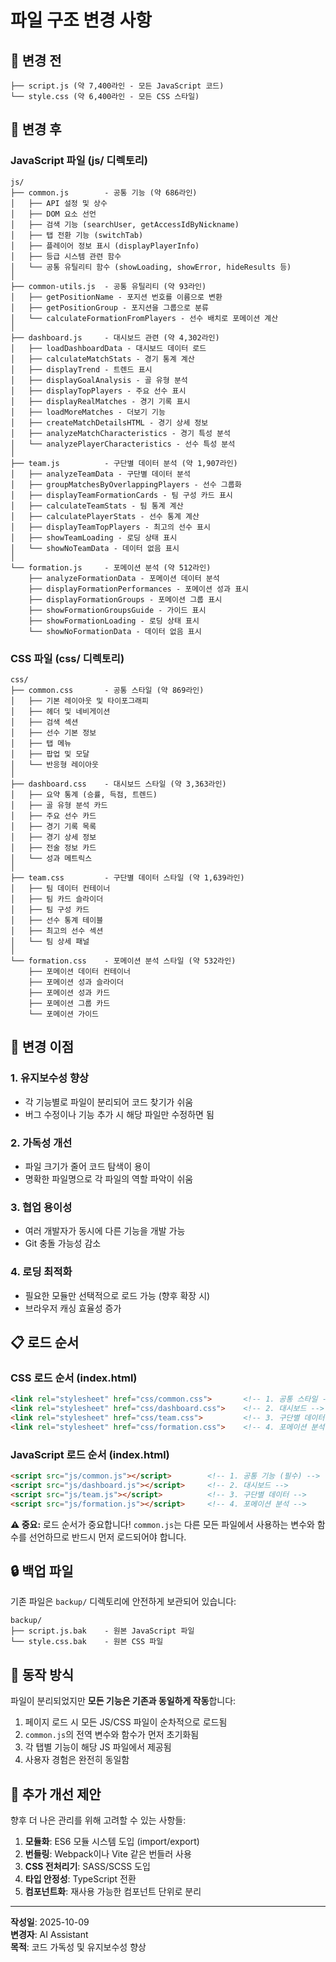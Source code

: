 # 파일 구조 변경 사항

## 📁 변경 전
```
├── script.js (약 7,400라인 - 모든 JavaScript 코드)
└── style.css (약 6,400라인 - 모든 CSS 스타일)
```

## 📁 변경 후

### JavaScript 파일 (js/ 디렉토리)
```
js/
├── common.js        - 공통 기능 (약 686라인)
│   ├── API 설정 및 상수
│   ├── DOM 요소 선언
│   ├── 검색 기능 (searchUser, getAccessIdByNickname)
│   ├── 탭 전환 기능 (switchTab)
│   ├── 플레이어 정보 표시 (displayPlayerInfo)
│   ├── 등급 시스템 관련 함수
│   └── 공통 유틸리티 함수 (showLoading, showError, hideResults 등)
│
├── common-utils.js  - 공통 유틸리티 (약 93라인)
│   ├── getPositionName - 포지션 번호를 이름으로 변환
│   ├── getPositionGroup - 포지션을 그룹으로 분류
│   └── calculateFormationFromPlayers - 선수 배치로 포메이션 계산
│
├── dashboard.js     - 대시보드 관련 (약 4,302라인)
│   ├── loadDashboardData - 대시보드 데이터 로드
│   ├── calculateMatchStats - 경기 통계 계산
│   ├── displayTrend - 트렌드 표시
│   ├── displayGoalAnalysis - 골 유형 분석
│   ├── displayTopPlayers - 주요 선수 표시
│   ├── displayRealMatches - 경기 기록 표시
│   ├── loadMoreMatches - 더보기 기능
│   ├── createMatchDetailsHTML - 경기 상세 정보
│   ├── analyzeMatchCharacteristics - 경기 특성 분석
│   └── analyzePlayerCharacteristics - 선수 특성 분석
│
├── team.js          - 구단별 데이터 분석 (약 1,907라인)
│   ├── analyzeTeamData - 구단별 데이터 분석
│   ├── groupMatchesByOverlappingPlayers - 선수 그룹화
│   ├── displayTeamFormationCards - 팀 구성 카드 표시
│   ├── calculateTeamStats - 팀 통계 계산
│   ├── calculatePlayerStats - 선수 통계 계산
│   ├── displayTeamTopPlayers - 최고의 선수 표시
│   ├── showTeamLoading - 로딩 상태 표시
│   └── showNoTeamData - 데이터 없음 표시
│
└── formation.js     - 포메이션 분석 (약 512라인)
    ├── analyzeFormationData - 포메이션 데이터 분석
    ├── displayFormationPerformances - 포메이션 성과 표시
    ├── displayFormationGroups - 포메이션 그룹 표시
    ├── showFormationGroupsGuide - 가이드 표시
    ├── showFormationLoading - 로딩 상태 표시
    └── showNoFormationData - 데이터 없음 표시
```

### CSS 파일 (css/ 디렉토리)
```
css/
├── common.css       - 공통 스타일 (약 869라인)
│   ├── 기본 레이아웃 및 타이포그래피
│   ├── 헤더 및 네비게이션
│   ├── 검색 섹션
│   ├── 선수 기본 정보
│   ├── 탭 메뉴
│   ├── 팝업 및 모달
│   └── 반응형 레이아웃
│
├── dashboard.css    - 대시보드 스타일 (약 3,363라인)
│   ├── 요약 통계 (승률, 득점, 트렌드)
│   ├── 골 유형 분석 카드
│   ├── 주요 선수 카드
│   ├── 경기 기록 목록
│   ├── 경기 상세 정보
│   ├── 전술 정보 카드
│   └── 성과 메트릭스
│
├── team.css         - 구단별 데이터 스타일 (약 1,639라인)
│   ├── 팀 데이터 컨테이너
│   ├── 팀 카드 슬라이더
│   ├── 팀 구성 카드
│   ├── 선수 통계 테이블
│   ├── 최고의 선수 섹션
│   └── 팀 상세 패널
│
└── formation.css    - 포메이션 분석 스타일 (약 532라인)
    ├── 포메이션 데이터 컨테이너
    ├── 포메이션 성과 슬라이더
    ├── 포메이션 성과 카드
    ├── 포메이션 그룹 카드
    └── 포메이션 가이드
```

## 🎯 변경 이점

### 1. **유지보수성 향상**
- 각 기능별로 파일이 분리되어 코드 찾기가 쉬움
- 버그 수정이나 기능 추가 시 해당 파일만 수정하면 됨

### 2. **가독성 개선**
- 파일 크기가 줄어 코드 탐색이 용이
- 명확한 파일명으로 각 파일의 역할 파악이 쉬움

### 3. **협업 용이성**
- 여러 개발자가 동시에 다른 기능을 개발 가능
- Git 충돌 가능성 감소

### 4. **로딩 최적화**
- 필요한 모듈만 선택적으로 로드 가능 (향후 확장 시)
- 브라우저 캐싱 효율성 증가

## 📋 로드 순서

### CSS 로드 순서 (index.html)
```html
<link rel="stylesheet" href="css/common.css">       <!-- 1. 공통 스타일 -->
<link rel="stylesheet" href="css/dashboard.css">    <!-- 2. 대시보드 -->
<link rel="stylesheet" href="css/team.css">         <!-- 3. 구단별 데이터 -->
<link rel="stylesheet" href="css/formation.css">    <!-- 4. 포메이션 분석 -->
```

### JavaScript 로드 순서 (index.html)
```html
<script src="js/common.js"></script>        <!-- 1. 공통 기능 (필수) -->
<script src="js/dashboard.js"></script>     <!-- 2. 대시보드 -->
<script src="js/team.js"></script>          <!-- 3. 구단별 데이터 -->
<script src="js/formation.js"></script>     <!-- 4. 포메이션 분석 -->
```

**⚠️ 중요:** 로드 순서가 중요합니다! `common.js`는 다른 모든 파일에서 사용하는 변수와 함수를 선언하므로 반드시 먼저 로드되어야 합니다.

## 🔒 백업 파일

기존 파일은 `backup/` 디렉토리에 안전하게 보관되어 있습니다:
```
backup/
├── script.js.bak    - 원본 JavaScript 파일
└── style.css.bak    - 원본 CSS 파일
```

## 🚀 동작 방식

파일이 분리되었지만 **모든 기능은 기존과 동일하게 작동**합니다:
1. 페이지 로드 시 모든 JS/CSS 파일이 순차적으로 로드됨
2. `common.js`의 전역 변수와 함수가 먼저 초기화됨
3. 각 탭별 기능이 해당 JS 파일에서 제공됨
4. 사용자 경험은 완전히 동일함

## 📝 추가 개선 제안

향후 더 나은 관리를 위해 고려할 수 있는 사항들:

1. **모듈화**: ES6 모듈 시스템 도입 (import/export)
2. **번들링**: Webpack이나 Vite 같은 번들러 사용
3. **CSS 전처리기**: SASS/SCSS 도입
4. **타입 안정성**: TypeScript 전환
5. **컴포넌트화**: 재사용 가능한 컴포넌트 단위로 분리

---

**작성일**: 2025-10-09  
**변경자**: AI Assistant  
**목적**: 코드 가독성 및 유지보수성 향상

